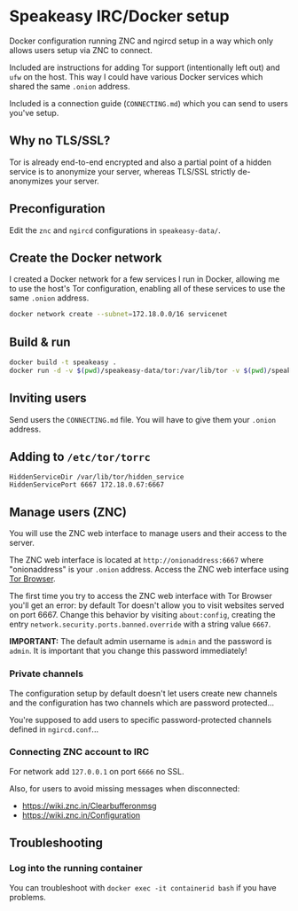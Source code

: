 # Speakeasy IRC/Docker setup

Docker configuration running ZNC and ngircd setup in a way which only allows users
setup via ZNC to connect.

Included are instructions for adding Tor support (intentionally left out) and `ufw`
on the host. This way I could have various Docker services which shared the same
`.onion` address.

Included is a connection guide (`CONNECTING.md`) which you can send to users
you've setup.

## Why no TLS/SSL?

Tor is already end-to-end encrypted and also a partial point of a hidden
service is to anonymize your server, whereas TLS/SSL strictly de-anonymizes
your server.

## Preconfiguration

Edit the `znc` and `ngircd` configurations in `speakeasy-data/`.

## Create the Docker network

I created a Docker network for a few services I run in Docker, allowing me to
use the host's Tor configuration, enabling all of these services to use the
same `.onion` address.

```bash
docker network create --subnet=172.18.0.0/16 servicenet
```

## Build & run

```bash
docker build -t speakeasy .
docker run -d -v $(pwd)/speakeasy-data/tor:/var/lib/tor -v $(pwd)/speakeasy-data/znc:/znc-data -v $(pwd)/speakeasy-data/ngircd:/etc/ngircd --restart=always --net servicenet --hostname=speakeasy --ip=172.18.0.67 speakeasy
```

## Inviting users

Send users the `CONNECTING.md` file. You will have to give them your `.onion`
address.

## Adding to `/etc/tor/torrc`

```
HiddenServiceDir /var/lib/tor/hidden_service
HiddenServicePort 6667 172.18.0.67:6667
```

## Manage users (ZNC)

You will use the ZNC web interface to manage users and their access to the server.

The ZNC web interface is located at `http://onionaddress:6667` where
"onionaddress" is your `.onion` address. Access the ZNC web interface using [Tor
Browser](https://www.torproject.org/).

The first time you try to access the ZNC web interface with Tor Browser you'll
get an error: by default Tor doesn't allow you to visit websites served on port
6667. Change this behavior by visiting `about:config`, creating the entry
`network.security.ports.banned.override` with a string value `6667`.

**IMPORTANT:** The default admin username is `admin` and the password is
`admin`. It is important that you change this password immediately!

### Private channels

The configuration setup by default doesn't let users create new channels and
the configuration has two channels which are password protected...

You're supposed to add users to specific password-protected channels defined in
`ngircd.conf`...

### Connecting ZNC account to IRC

For network add `127.0.0.1` on port `6666` no SSL.

Also, for users to avoid missing messages when disconnected:

  * https://wiki.znc.in/Clearbufferonmsg
  * https://wiki.znc.in/Configuration

## Troubleshooting

### Log into the running container

You can troubleshoot with `docker exec -it containerid bash` if you
have problems.
